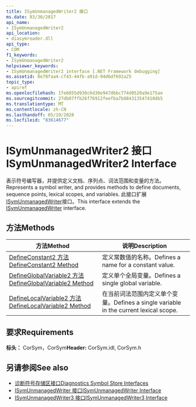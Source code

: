```yaml
---
title: ISymUnmanagedWriter2 接口
ms.date: 03/30/2017
api_name:
- ISymUnmanagedWriter2
api_location:
- diasymreader.dll
api_type:
- COM
f1_keywords:
- ISymUnmanagedWriter2
helpviewer_keywords:
- ISymUnmanagedWriter2 interface [.NET Framework debugging]
ms.assetid: 8e78faa4-cf43-44fb-a91d-94d6df692a25
topic_type:
- apiref
ms.openlocfilehash: 1fe6055d930c6d30e947d6bc774d0520a9e175ae
ms.sourcegitcommit: 27db07ffb26f76912feefba7b884313547410db5
ms.translationtype: MT
ms.contentlocale: zh-CN
ms.lasthandoff: 05/19/2020
ms.locfileid: "83614677"
---
```

# <a name="isymunmanagedwriter2-interface"></a><span data-ttu-id="3753f-102">ISymUnmanagedWriter2 接口</span><span class="sxs-lookup"><span data-stu-id="3753f-102">ISymUnmanagedWriter2 Interface</span></span>
<span data-ttu-id="3753f-103">表示符号编写器，并提供定义文档、序列点、词法范围和变量的方法。</span><span class="sxs-lookup"><span data-stu-id="3753f-103">Represents a symbol writer, and provides methods to define documents, sequence points, lexical scopes, and variables.</span></span> <span data-ttu-id="3753f-104">此接口扩展[ISymUnmanagedWriter](isymunmanagedwriter-interface.md)接口。</span><span class="sxs-lookup"><span data-stu-id="3753f-104">This interface extends the [ISymUnmanagedWriter](isymunmanagedwriter-interface.md) interface.</span></span>  
  
## <a name="methods"></a><span data-ttu-id="3753f-105">方法</span><span class="sxs-lookup"><span data-stu-id="3753f-105">Methods</span></span>  
  
|<span data-ttu-id="3753f-106">方法</span><span class="sxs-lookup"><span data-stu-id="3753f-106">Method</span></span>|<span data-ttu-id="3753f-107">说明</span><span class="sxs-lookup"><span data-stu-id="3753f-107">Description</span></span>|  
|------------|-----------------|  
|[<span data-ttu-id="3753f-108">DefineConstant2 方法</span><span class="sxs-lookup"><span data-stu-id="3753f-108">DefineConstant2 Method</span></span>](isymunmanagedwriter2-defineconstant2-method.md)|<span data-ttu-id="3753f-109">定义常数值的名称。</span><span class="sxs-lookup"><span data-stu-id="3753f-109">Defines a name for a constant value.</span></span>|  
|[<span data-ttu-id="3753f-110">DefineGlobalVariable2 方法</span><span class="sxs-lookup"><span data-stu-id="3753f-110">DefineGlobalVariable2 Method</span></span>](isymunmanagedwriter2-defineglobalvariable2-method.md)|<span data-ttu-id="3753f-111">定义单个全局变量。</span><span class="sxs-lookup"><span data-stu-id="3753f-111">Defines a single global variable.</span></span>|  
|[<span data-ttu-id="3753f-112">DefineLocalVariable2 方法</span><span class="sxs-lookup"><span data-stu-id="3753f-112">DefineLocalVariable2 Method</span></span>](isymunmanagedwriter2-definelocalvariable2-method.md)|<span data-ttu-id="3753f-113">在当前词法范围内定义单个变量。</span><span class="sxs-lookup"><span data-stu-id="3753f-113">Defines a single variable in the current lexical scope.</span></span>|  
  
## <a name="requirements"></a><span data-ttu-id="3753f-114">要求</span><span class="sxs-lookup"><span data-stu-id="3753f-114">Requirements</span></span>  
 <span data-ttu-id="3753f-115">**标头：** CorSym，CorSym</span><span class="sxs-lookup"><span data-stu-id="3753f-115">**Header:** CorSym.idl, CorSym.h</span></span>  
  
## <a name="see-also"></a><span data-ttu-id="3753f-116">另请参阅</span><span class="sxs-lookup"><span data-stu-id="3753f-116">See also</span></span>

- [<span data-ttu-id="3753f-117">诊断符号存储区接口</span><span class="sxs-lookup"><span data-stu-id="3753f-117">Diagnostics Symbol Store Interfaces</span></span>](diagnostics-symbol-store-interfaces.md)
- [<span data-ttu-id="3753f-118">ISymUnmanagedWriter 接口</span><span class="sxs-lookup"><span data-stu-id="3753f-118">ISymUnmanagedWriter Interface</span></span>](isymunmanagedwriter-interface.md)
- [<span data-ttu-id="3753f-119">ISymUnmanagedWriter3 接口</span><span class="sxs-lookup"><span data-stu-id="3753f-119">ISymUnmanagedWriter3 Interface</span></span>](isymunmanagedwriter3-interface.md)
